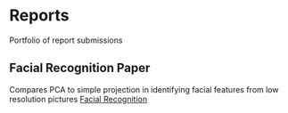 # Reports
Portfolio of report submissions

## Facial Recognition Paper
Compares PCA to simple projection in identifying facial features from low resolution pictures
[Facial Recognition](file:///C:/Users/elise/OneDrive/Desktop/School/2022%20Fall/5106/Midterm%20Report[3897].pdf)
